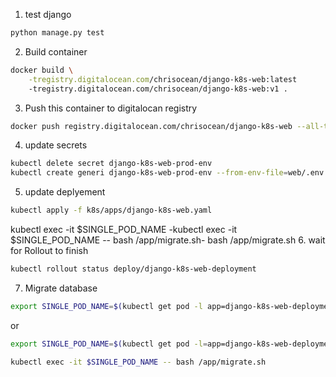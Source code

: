 1. test django

```python
python manage.py test
```

2. Build container

```bash
docker build \
    -tregistry.digitalocean.com/chrisocean/django-k8s-web:latest 
    -tregistry.digitalocean.com/chrisocean/django-k8s-web:v1 .
```

3. Push this container to digitalocan registry

```bash
docker push registry.digitalocean.com/chrisocean/django-k8s-web --all-tags
```

4. update secrets

```bash
kubectl delete secret django-k8s-web-prod-env
kubectl create generi django-k8s-web-prod-env --from-env-file=web/.env.prod
```

5. update deplyement

```bash
kubectl apply -f k8s/apps/django-k8s-web.yaml
```

kubectl exec -it $SINGLE_POD_NAME -kubectl exec -it $SINGLE_POD_NAME -- bash /app/migrate.sh- bash /app/migrate.sh
6. wait for Rollout to finish

```bash
kubectl rollout status deploy/django-k8s-web-deployment

```

7. Migrate database

```bash
export SINGLE_POD_NAME=$(kubectl get pod -l app=django-k8s-web-deployment -o jsonpath="{.items[0].metadata.name}")
```

or

```bash
export SINGLE_POD_NAME=$(kubectl get pod -l=app=django-k8s-web-deployment -o NAME | tail -n 1)
```

```bash
kubectl exec -it $SINGLE_POD_NAME -- bash /app/migrate.sh
```
